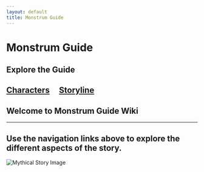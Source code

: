 ```yaml
---
layout: default
title: Monstrum Guide
---
```


# Monstrum Guide
## Explore the Guide
## [Characters](character/characters.md) &nbsp;&nbsp;&nbsp; [Storyline](storyline.md)


## Welcome to Monstrum Guide Wiki
---
Use the navigation links above to explore the different aspects of the story.
---
![Mythical Story Image](https://github.com/user-attachments/assets/d40d3d43-01c9-4abf-b32f-3f8a1fd8fc5c)
